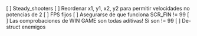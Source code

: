 [ ] Steady_shooters 
[ ] Reordenar x1, y1, x2, y2 para permitir velocidades no potencias de 2
[ ] FPS fijos
[ ] Asegurarse de que funciona SCR_FIN != 99
[ ] Las comprobaciones de WIN GAME son todas aditivas! Si son != 99
[ ] De-struct enemigos
